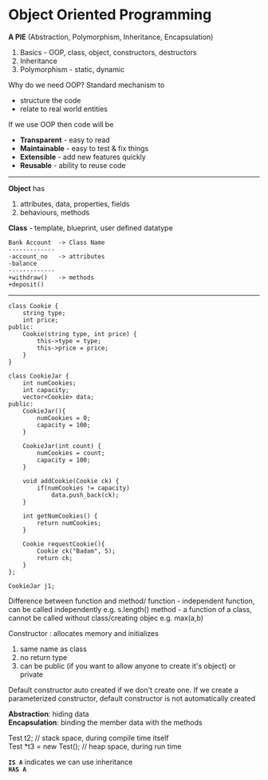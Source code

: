 # Object Oriented Programming

**A PIE** (Abstraction, Polymorphism, Inheritance, Encapsulation)

1. Basics - OOP, class, object, constructors, destructors
2. Inheritance
3. Polymorphism - static, dynamic

Why do we need OOP?
Standard mechanism to 
- structure the code
- relate to real world entities

If we use OOP then code will be 
* **Transparent** - easy to read
* **Maintainable** - easy to test & fix things
* **Extensible** - add new features quickly
* **Reusable** - ability to reuse code

---
**Object** has
1. attributes, data, properties, fields
2. behaviours, methods


**Class** - template, blueprint, user defined datatype
```
Bank Account  -> Class Name
-------------  
-account_no   -> attributes
-balance
-------------
+withdraw()   -> methods
+deposit()
```

---
```
class Cookie {
    string type;
    int price;
public:
    Cookie(string type, int price) {
        this->type = type;
        this->price = price;
    }
}

class CookieJar {
    int numCookies;
    int capacity;
    vector<Cookie> data;
public:
    CookieJar(){
        numCookies = 0;
        capacity = 100;
    }
    
    CookieJar(int count) {
        numCookies = count;
        capacity = 100;
    }
    
    void addCookie(Cookie ck) {
        if(numCookies != capacity)
            data.push_back(ck);
    }
    
    int getNumCookies() {
        return numCookies;
    }
    
    Cookie requestCookie(){
        Cookie ck("Badam", 5);
        return ck;
    }
};

CookieJar j1;
```

Difference between function and method/
function - independent function, can be called independently e.g. s.length()
method - a function of a class, cannot be called without class/creating objec e.g. max(a,b)

Constructor : allocates memory and initializes
1. same name as class
2. no return type
3. can be public (if you want to allow anyone to create it's object) or private

Default constructor auto created if we don't create one.
If we create a parameterized constructor, default constructor is not automatically created

**Abstraction**: hiding data <br>
**Encapsulation**: binding the member data with the methods 


Test t2; // stack space, during compile time itself <br>
Test *t3 = new Test(); // heap space, during run time

**`IS A`** indicates we can use inheritance <br>
**`HAS A`** <br>
